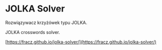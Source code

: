 # JOLKA Solver

Rozwiązywacz krzyżówek typu JOLKA.

JOLKA crosswords solver.

[https://fracz.github.io/jolka-solver/](https://fracz.github.io/jolka-solver/)
